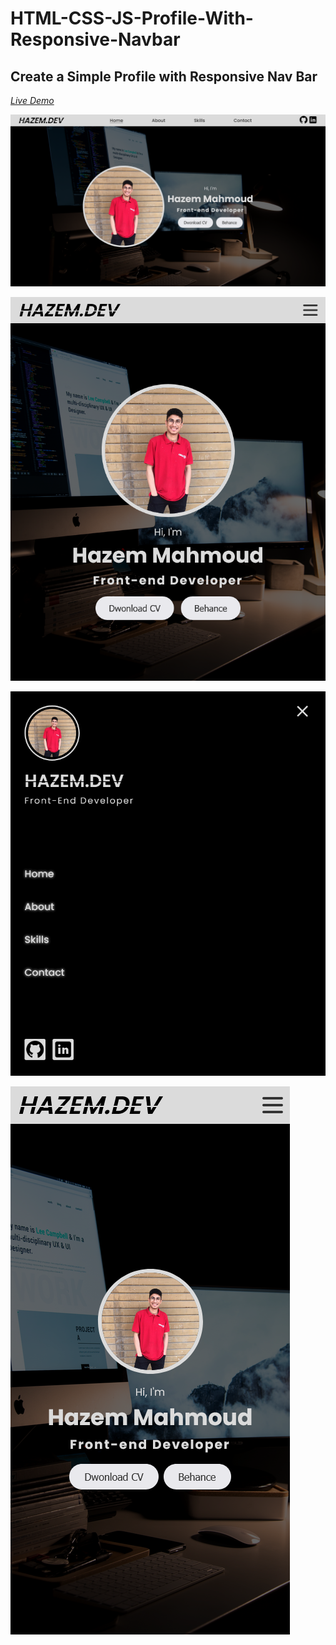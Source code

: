# HTML-CSS-JS-Profile-With-Responsive-Navbar
## Create a Simple Profile with Responsive Nav Bar

*<a href='https://main--kaleidoscopic-naiad-f7be56.netlify.app/' target='_block'>Live Demo</a>*

![img](./assets/Screen%20Shot%202023-12-30%20at%2003.42.07.png)

![img](./assets/Screen%20Shot%202023-12-30%20at%2003.42.16.png)

![img](./assets/Screen%20Shot%202023-12-30%20at%2003.42.20.png)

![img](./assets/Screen%20Shot%202023-12-30%20at%2003.42.24.png)

